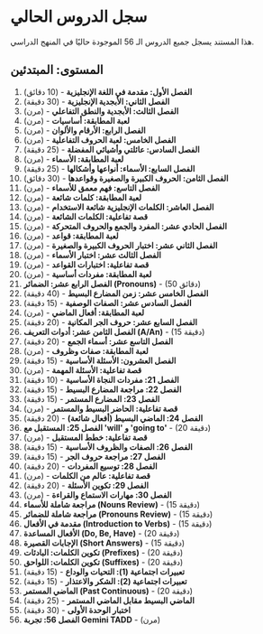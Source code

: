 # سجل الدروس الحالي

هذا المستند يسجل جميع الدروس الـ 56 الموجودة حاليًا في المنهج الدراسي.

## المستوى: المبتدئين

1.  **الفصل الأول: مقدمة في اللغة الإنجليزية** - (10 دقائق)
2.  **الفصل الثاني: الأبجدية الإنجليزية** - (30 دقيقة)
3.  **الفصل الثالث: الأبجدية والنطق التفاعلي** - (مرن)
4.  **لعبة المطابقة: أساسيات** - (مرن)
5.  **الفصل الرابع: الأرقام والألوان** - (مرن)
6.  **الفصل الخامس: لعبة الحروف التفاعلية** - (مرن)
7.  **الفصل السادس: عائلتي وأشيائي المفضلة** - (25 دقيقة)
8.  **لعبة المطابقة: الأسماء** - (مرن)
9.  **الفصل السابع: الأسماء: أنواعها وأشكالها** - (25 دقيقة)
10. **الفصل الثامن: الحروف الكبيرة والصغيرة وقواعدها** - (30 دقائق)
11. **الفصل التاسع: فهم معمق للأسماء** - (مرن)
12. **لعبة المطابقة: كلمات شائعة** - (مرن)
13. **الفصل العاشر: الكلمات الإنجليزية شائعة الاستخدام** - (مرن)
14. **قصة تفاعلية: الكلمات الشائعة** - (مرن)
15. **الفصل الحادي عشر: المفرد والجمع والحروف المتحركة** - (مرن)
16. **لعبة المطابقة: قواعد** - (مرن)
17. **الفصل الثاني عشر: اختبار الحروف الكبيرة والصغيرة** - (مرن)
18. **الفصل الثالث عشر: اختبار الأسماء** - (مرن)
19. **قصة تفاعلية: اختبارات القواعد** - (مرن)
20. **لعبة المطابقة: مفردات أساسية** - (مرن)
21. **الفصل الرابع عشر: الضمائر (Pronouns)** - (50 دقائق)
22. **الفصل الخامس عشر: زمن المضارع البسيط** - (40 دقيقة)
23. **الفصل السادس عشر: الصفات الوصفية** - (15 دقيقة)
24. **لعبة المطابقة: أفعال الماضي** - (مرن)
25. **الفصل السابع عشر: حروف الجر المكانية** - (20 دقيقة)
26. **الفصل الثامن عشر: أدوات التعريف (A/An)** - (15 دقيقة)
27. **الفصل التاسع عشر: أسماء الجمع** - (20 دقيقة)
28. **لعبة المطابقة: صفات وظروف** - (مرن)
29. **الفصل العشرون: الأسئلة الأساسية** - (15 دقيقة)
30. **قصة تفاعلية: الأسئلة المهمة** - (مرن)
31. **الفصل 21: مفردات النجاة الأساسية** - (10 دقيقة)
32. **الفصل 22: مراجعة المضارع البسيط** - (15 دقيقة)
33. **الفصل 23: المضارع المستمر** - (15 دقيقة)
34. **قصة تفاعلية: الحاضر البسيط والمستمر** - (مرن)
35. **الفصل 24: الماضي البسيط (أفعال شائعة)** - (20 دقيقة)
36. **الفصل 25: المستقبل مع 'will' و 'going to'** - (20 دقيقة)
37. **قصة تفاعلية: خطط المستقبل** - (مرن)
38. **الفصل 26: الصفات والظروف الأساسية** - (15 دقيقة)
39. **الفصل 27: مراجعة حروف الجر** - (15 دقيقة)
40. **الفصل 28: توسيع المفردات** - (20 دقيقة)
41. **قصة تفاعلية: عالم من الكلمات** - (مرن)
42. **الفصل 29: تكوين الأسئلة** - (20 دقيقة)
43. **الفصل 30: مهارات الاستماع والقراءة** - (مرن)
44. **مراجعة شاملة للأسماء (Nouns Review)** - (15 دقيقة)
45. **مراجعة شاملة للضمائر (Pronouns Review)** - (15 دقيقة)
46. **مقدمة في الأفعال (Introduction to Verbs)** - (15 دقيقة)
47. **الأفعال المساعدة (Do, Be, Have)** - (20 دقيقة)
48. **الإجابات القصيرة (Short Answers)** - (15 دقيقة)
49. **تكوين الكلمات: البادئات (Prefixes)** - (20 دقيقة)
50. **تكوين الكلمات: اللواحق (Suffixes)** - (20 دقيقة)
51. **تعبيرات اجتماعية (1): التحيات والوداع** - (15 دقيقة)
52. **تعبيرات اجتماعية (2): الشكر والاعتذار** - (15 دقيقة)
53. **الماضي المستمر (Past Continuous)** - (20 دقيقة)
54. **الماضي البسيط مقابل الماضي المستمر** - (25 دقيقة)
55. **اختبار الوحدة الأولى** - (30 دقيقة)
56. **الفصل 56: تجربة Gemini TADD** - (مرن)
